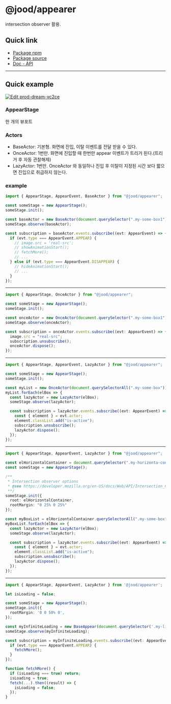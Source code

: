 # @jood/appearer

intersection observer 활용.

## Quick link

- [Package npm](https://www.npmjs.com/package/@jood/appearer)
- [Package source](https://github.com/molgga/jood-appearer/tree/master/projects/packages)
- [Doc - API](https://molgga.github.io/jood-appearer)

---

## Quick example

[![Edit prod-dream-vc2ce](https://codesandbox.io/static/img/play-codesandbox.svg)](https://codesandbox.io/s/prod-dream-vc2ce?fontsize=14&hidenavigation=1&theme=dark)

### AppearStage

한 개의 뷰포트

### Actors

- BaseActor: 기본형. 화면에 진입, 이탈 이벤트를 전달 받을 수 있다.
- OnceActor: 1번만. 화면에 진입할 때 한번만 appear 이벤트가 트리거 된다.(트리거 후 자동 관찰해제)
- LazyActor: 1번만. OnceActor 와 동일하나 진입 후 이탈이 지정된 시간 보다 짧으면 진입으로 취급하지 않는다.

### example

```typescript
import { AppearStage, AppearEvent, BaseActor } from "@jood/appearer";

const someStage = new AppearStage();
someStage.init();

const baseActor = new BaseActor(document.querySelector(".my-some-box1"));
someStage.observe(baseActor);

const subscription = baseActor.events.subscribe((evt: AppearEvent) => {
  if (evt.type === AppearEvent.APPEAR) {
    // image.src = 'real-src';
    // showAnimationStart();
    // fetchMore();
    // ...
  } else if (evt.type === AppearEvent.DISAPPEAR) {
    // hideAnimationStart();
    // ...
  }
});
```

---

```typescript
import { AppearStage, OnceActor } from "@jood/appearer";

const someStage = new AppearStage();
someStage.init();

const onceActor = new OnceActor(document.querySelector(".my-some-box1"));
someStage.observe(onceActor);

const subscription = onceActor.events.subscribe((evt: AppearEvent) => {
  image.src = "real-src";
  subscription.unsubscribe();
  onceActor.dispose();
});
```

---

```typescript
import { AppearStage, AppearEvent, LazyActor } from "@jood/appearer";

const someStage = new AppearStage();
someStage.init();

const myList = new OnceActor(document.querySelectorAll(".my-some-box"));
myList.forEach(elBox => {
  const lazyActor = new LazyActor(elBox);
  someStage.observe(lazyActor);

  const subscription = lazyActor.events.subscribe((evt: AppearEvent) => {
    const { element } = evt.actor;
    element.classList.add("is-active");
    subscription.unsubscribe();
    lazyActor.dispose();
  });
});
```

---

```typescript
import { AppearStage, AppearEvent, LazyActor } from "@jood/appearer";

const elHorizontalContainer = document.querySelector(".my-horizonta-container");
const someStage = new AppearStage();

/**
 * Intersection observer options
 * @see https://developer.mozilla.org/en-US/docs/Web/API/Intersection_Observer_API
 **/
someStage.init({
  root: elHorizontalContainer,
  rootMargin: "0 25% 0 25%"
});

const myBoxList = elHorizontalContainer.querySelectorAll(".my-some-box");
myBoxList.forEach(elBox => {
  const lazyActor = new LazyActor(elBox);
  someStage.observe(lazyActor);

  const subscription = lazyActor.events.subscribe((evt: AppearEvent) => {
    const { element } = evt.actor;
    element.classList.add("is-active");
    subscription.unsubscribe();
    lazyActor.dispose();
  });
});
```

---

```typescript
import { AppearStage, AppearEvent, LazyActor } from '@jood/appearer';

let isLoading = false;

const someStage = new AppearStage();
someStage.init({
  rootMargin: '0 0 50% 0',
});

const myInfiniteLoading = new BaseAppear(document.querySelector('.my-list-foot-loading'));
someStage.observe(myInfiniteLoading);

const subscription = myInfiniteLoading.events.subscribe((evt: AppearEvent) => {
  if (evt.type === AppearEvent.APPEAR) {
    fetchMore();
  }
});

function fetchMore() {
  if (isLoading === true) return;
  isLoading = true;
  fetch(...).then((result) => {
    isLoading = false;
  });
}
```

